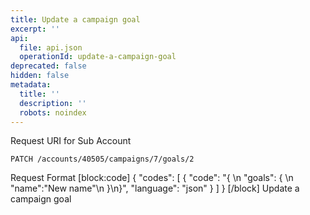 ```yaml
---
title: Update a campaign goal
excerpt: ''
api:
  file: api.json
  operationId: update-a-campaign-goal
deprecated: false
hidden: false
metadata:
  title: ''
  description: ''
  robots: noindex
---
```

Request URI for Sub Account
```
PATCH /accounts/40505/campaigns/7/goals/2
```

Request Format
[block:code]
{
  "codes": [
    {
      "code": "{  \n   \"goals\": {  \n      \"name\":\"New name\"\n   }\n}",
      "language": "json"
    }
  ]
}
[/block]
Update a campaign goal